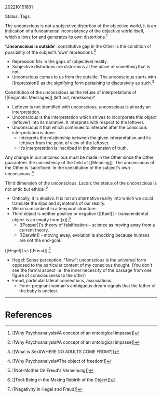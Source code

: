 202210161601

Status: 
Tags: 

The unconscious is not a subjective distortion of the objective world, it is an indication of a fundamental inconsistency of the objective world itself, which allows for and generates its own distortions.[^1]

**‘Unconscious is outside’**: constitutive gap in the Other is the condition of possibility of the subject’s ‘own’ repressions.[^1]
- Repression fills in the gaps of (objective) reality.
- Subjective distortions are distortions at the place of something that is not.
- Unconscious comes to us from the outside: The unconscious starts with [[repression]] as the signifying form pertaining to discursivity as such.[^6]

Constitution of the unconscious as the refuse of interpretations of [[Enigmatic Messages]] (left out, repressed)?
* Leftover is not identified with unconscious, unconscious is already an interpretation.
* Unconscious is the interpretation which strives to incorporate this object (leftover) into its narrative. It interprets with respect to the leftover.
* Unconscious it that which continues to interpret after the conscious interpretation is done.
	* Interprets the relationship between the given interpretation and its leftover from the point of view of the leftover.
	* It’s interpretation is inscribed in the dimension of truth.

Any change in our unconscious must be made in the Other since the Other guarantees the consistency of the field of [[Meaning]].
The unconscious of the Other is 'sacrificed' in the constitution of the subject's own unconscious.[^2]

Third dimension of the unconscious. Lacan: the status of the unconscious is not ontic but ethical.[^3]
- Ontically, it is elusive. It is not an alternative reality into which we could translate the slips and symptoms of our reality.
- We circumscribe it in a temporal structure.
- Third object is neither positive or negative ([[Kant]] - transcendental object is an empty form (x));[^5]
	- [[Popper]]'s theory of falsification-- science as moving away from a current theory.
	- [[Darwin]] - moving away, evolution is shocking because humans are not the end-goal.

[[Hegel]] vs [[Freud]]:[^4]
- Hegel: Sense perception, "Now": unconscious is the universal form opposed to the particular content of my conscious thought. (You don't see the formal aspect i.e. the inner necessity of the passage from one figure of consciousness to the other)
- Freud, particular lateral connections, associations.
	- Form: pregnant woman's ambiguous dream signals that the father of the baby is unclear.

---
# References

[^1]: [[Why Psychoanalysis#A concept of an ontological impasse]]
[^2]: [[Why Psychoanalysis#The object of freedom]]
[^3]: [[Not-Mother On Freud's Verneinung]]
[^4]: [[Negativity in Hegel and Freud]]
[^5]: [[Tool-Being in the Making Rebirth of the Object]]
[^6]: [[What is Sex#WHERE DO ADULTS COME FROM?]]